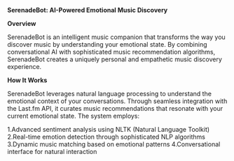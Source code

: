 **SerenadeBot: AI-Powered Emotional Music Discovery**

**Overview**

SerenadeBot is an intelligent music companion that transforms the way you discover music by understanding your emotional state. By combining conversational AI with sophisticated music recommendation algorithms, SerenadeBot creates a uniquely personal and empathetic music discovery experience.

**How It Works**

SerenadeBot leverages natural language processing to understand the emotional context of your conversations. Through seamless integration with the Last.fm API, it curates music recommendations that resonate with your current emotional state. The system employs:

1.Advanced sentiment analysis using NLTK (Natural Language Toolkit)
2.Real-time emotion detection through sophisticated NLP algorithms
3.Dynamic music matching based on emotional patterns
4.Conversational interface for natural interaction
